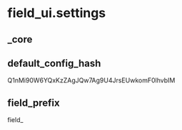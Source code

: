 # field_ui.settings

## _core

## default_config_hash
Q1nMi90W6YQxKzZAgJQw7Ag9U4JrsEUwkomF0lhvbIM

## field_prefix
field_
